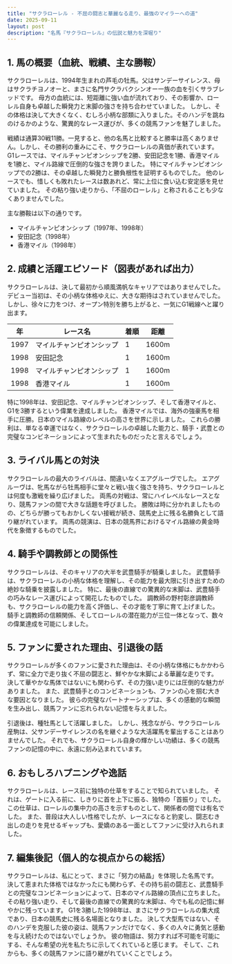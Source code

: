 ```yaml
---
title: "サクラローレル - 不屈の闘志と華麗なる走り、最強のマイラーへの道"
date: 2025-09-11
layout: post
description: "名馬『サクラローレル』の伝説と魅力を深堀り"
---
```


## 1. 馬の概要（血統、戦績、主な勝鞍）

サクラローレルは、1994年生まれの芦毛の牡馬。父はサンデーサイレンス、母はサクラチヨノオーと、まさに名門サクラバクシンオー一族の血を引くサラブレッドです。  母方の血統には、短距離に強い血が流れており、その影響か、ローレル自身も卓越した瞬発力と末脚の強さを持ち合わせていました。  しかし、その体格は決して大きくなく、むしろ小柄な部類に入りました。そのハンデを跳ねのけるかのような、驚異的なレース運びが、多くの競馬ファンを魅了しました。

戦績は通算30戦11勝。一見すると、他の名馬と比較すると勝率は高くありません。しかし、その勝利の重みにこそ、サクラローレルの真価が表れています。  G1レースでは、マイルチャンピオンシップを2勝、安田記念を1勝、香港マイルを1勝と、マイル路線で圧倒的な強さを誇りました。  特にマイルチャンピオンシップでの2勝は、その卓越した瞬発力と勝負根性を証明するものでした。  他のレースでも、惜しくも敗れたレースは数あれど、常に上位に食い込む安定感を見せていました。  その粘り強い走りから、「不屈のローレル」と称されることも少なくありませんでした。

主な勝鞍は以下の通りです。

* マイルチャンピオンシップ（1997年、1998年）
* 安田記念（1998年）
* 香港マイル（1998年）


## 2. 成績と活躍エピソード（図表があれば出力）

サクラローレルは、決して最初から順風満帆なキャリアではありませんでした。  デビュー当初は、その小柄な体格ゆえに、大きな期待はされていませんでした。しかし、徐々に力をつけ、オープン特別を勝ち上がると、一気にG1戦線へと躍り出ます。

| 年    | レース名                 | 着順 | 距離 |
|-------|--------------------------|------|------|
| 1997  | マイルチャンピオンシップ     | 1    | 1600m|
| 1998  | 安田記念                   | 1    | 1600m|
| 1998  | マイルチャンピオンシップ     | 1    | 1600m|
| 1998  | 香港マイル                 | 1    | 1600m|


特に1998年は、安田記念、マイルチャンピオンシップ、そして香港マイルと、G1を3勝するという偉業を達成しました。  香港マイルでは、海外の強豪馬を相手に圧勝。日本のマイル路線のレベルの高さを世界に示しました。  これらの勝利は、単なる幸運ではなく、サクラローレルの卓越した能力と、騎手・武豊との完璧なコンビネーションによって生まれたものだったと言えるでしょう。


## 3. ライバル馬との対決

サクラローレルの最大のライバルは、間違いなくエアグルーヴでした。  エアグルーヴは、牝馬ながら牡馬相手に堂々と戦い抜く強さを持ち、サクラローレルとは何度も激戦を繰り広げました。  両馬の対戦は、常にハイレベルなレースとなり、競馬ファンの間で大きな話題を呼びました。  勝敗は時に分かれましたものの、どちらが勝ってもおかしくない接戦が続き、競馬史上に残る名勝負として語り継がれています。  両馬の競演は、日本の競馬界におけるマイル路線の黄金時代を象徴するものでした。


## 4. 騎手や調教師との関係性

サクラローレルは、そのキャリアの大半を武豊騎手が騎乗しました。  武豊騎手は、サクラローレルの小柄な体格を理解し、その能力を最大限に引き出すための絶妙な騎乗を披露しました。  特に、最後の直線での驚異的な末脚は、武豊騎手の巧みなレース運びによって開花したものでした。  調教師の野村彰彦調教師も、サクラローレルの能力を高く評価し、その才能を丁寧に育て上げました。  騎手と調教師の信頼関係、そしてローレルの潜在能力が三位一体となって、数々の偉業達成を可能にしました。


## 5. ファンに愛された理由、引退後の話

サクラローレルが多くのファンに愛された理由は、その小柄な体格にもかかわらず、常に全力で走り抜く不屈の闘志と、鮮やかな末脚による華麗な走りです。  決して華やかな馬体ではないにも関わらず、その力強い走りには圧倒的な魅力がありました。  また、武豊騎手とのコンビネーションも、ファンの心を掴む大きな要因となりました。  彼らの完璧なパートナーシップは、多くの感動的な瞬間を生み出し、競馬ファンに忘れられない記憶を与えました。

引退後は、種牡馬として活躍しました。  しかし、残念ながら、サクラローレル産駒は、父サンデーサイレンスの名を継ぐような大活躍馬を輩出することはありませんでした。  それでも、サクラローレル自身の輝かしい功績は、多くの競馬ファンの記憶の中に、永遠に刻み込まれています。


## 6. おもしろハプニングや逸話

サクラローレルは、レース前に独特の仕草をすることで知られていました。  それは、ゲートに入る前に、しきりに首を上下に振る、独特の「首振り」でした。  この仕草は、ローレルの集中力の高さを示すものとして、関係者の間では有名でした。  また、普段は大人しい性格でしたが、レースになると豹変し、闘志むき出しの走りを見せるギャップも、愛嬌のある一面としてファンに受け入れられました。


## 7. 編集後記（個人的な視点からの総括）

サクラローレルは、私にとって、まさに「努力の結晶」を体現した名馬です。  決して恵まれた体格ではなかったにも関わらず、その持ち前の闘志と、武豊騎手との完璧なコンビネーションによって、日本のマイル路線の頂点に立ちました。  その粘り強い走り、そして最後の直線での驚異的な末脚は、今でも私の記憶に鮮やかに残っています。  G1を3勝した1998年は、まさにサクラローレルの集大成であり、日本の競馬史に残る名場面となりました。  決して大型馬ではない、そのハンデを克服した彼の姿は、競馬ファンだけでなく、多くの人々に勇気と感動を与え続けたのではないでしょうか。  彼の物語は、努力すれば不可能を可能にする、そんな希望の光を私たちに示してくれていると感じます。  そして、これからも、多くの競馬ファンに語り継がれていくことでしょう。
